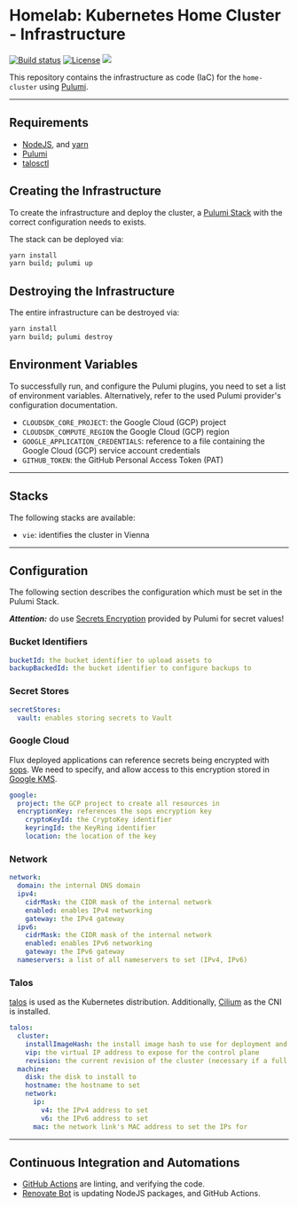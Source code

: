 # Homelab: Kubernetes Home Cluster - Infrastructure

[![Build status](https://img.shields.io/github/actions/workflow/status/muhlba91/homelab-kubernetes-home-infrastructure/pipeline.yml?style=for-the-badge)](https://github.com/muhlba91/homelab-kubernetes-home-infrastructure/actions/workflows/pipeline.yml)
[![License](https://img.shields.io/github/license/muhlba91/homelab-kubernetes-home-infrastructure?style=for-the-badge)](LICENSE.md)
[![](https://api.scorecard.dev/projects/github.com/muhlba91/homelab-kubernetes-home-infrastructure/badge?style=for-the-badge)](https://scorecard.dev/viewer/?uri=github.com/muhlba91/homelab-kubernetes-home-infrastructure)

This repository contains the infrastructure as code (IaC) for the `home-cluster` using [Pulumi](http://pulumi.com).

---

## Requirements

- [NodeJS](https://nodejs.org/en), and [yarn](https://yarnpkg.com)
- [Pulumi](https://www.pulumi.com/docs/install/)
- [talosctl](https://github.com/siderolabs/talos)

## Creating the Infrastructure

To create the infrastructure and deploy the cluster, a [Pulumi Stack](https://www.pulumi.com/docs/concepts/stack/) with the correct configuration needs to exists.

The stack can be deployed via:

```bash
yarn install
yarn build; pulumi up
```

## Destroying the Infrastructure

The entire infrastructure can be destroyed via:

```bash
yarn install
yarn build; pulumi destroy
```

## Environment Variables

To successfully run, and configure the Pulumi plugins, you need to set a list of environment variables. Alternatively, refer to the used Pulumi provider's configuration documentation.

- `CLOUDSDK_CORE_PROJECT`: the Google Cloud (GCP) project
- `CLOUDSDK_COMPUTE_REGION` the Google Cloud (GCP) region
- `GOOGLE_APPLICATION_CREDENTIALS`: reference to a file containing the Google Cloud (GCP) service account credentials
- `GITHUB_TOKEN`: the GitHub Personal Access Token (PAT)

---

## Stacks

The following stacks are available:

- `vie`: identifies the cluster in Vienna

---

## Configuration

The following section describes the configuration which must be set in the Pulumi Stack.

***Attention:*** do use [Secrets Encryption](https://www.pulumi.com/docs/concepts/secrets/#:~:text=Pulumi%20never%20sends%20authentication%20secrets,“secrets”%20for%20extra%20protection.) provided by Pulumi for secret values!

### Bucket Identifiers

```yaml
bucketId: the bucket identifier to upload assets to
backupBackedId: the bucket identifier to configure backups to
```

### Secret Stores

```yaml
secretStores:
  vault: enables storing secrets to Vault
```

### Google Cloud

Flux deployed applications can reference secrets being encrypted with [sops](https://github.com/mozilla/sops).
We need to specify, and allow access to this encryption stored in [Google KMS](https://cloud.google.com/security-key-management).

```yaml
google:
  project: the GCP project to create all resources in
  encryptionKey: references the sops encryption key
    cryptoKeyId: the CryptoKey identifier
    keyringId: the KeyRing identifier
    location: the location of the key
```

### Network

```yaml
network:
  domain: the internal DNS domain
  ipv4:
    cidrMask: the CIDR mask of the internal network
    enabled: enables IPv4 networking
    gateway: the IPv4 gateway
  ipv6:
    cidrMask: the CIDR mask of the internal network
    enabled: enables IPv6 networking
    gateway: the IPv6 gateway
  nameservers: a list of all nameservers to set (IPv4, IPv6)
```

### Talos

[talos](http://talos.dev) is used as the Kubernetes distribution.
Additionally, [Cilium](http://cilium.io) as the CNI is installed.

```yaml
talos:
  cluster:
    installImageHash: the install image hash to use for deployment and updates
    vip: the virtual IP address to expose for the control plane
    revision: the current revision of the cluster (necessary if a full restore needs to happen)
  machine:
    disk: the disk to install to
    hostname: the hostname to set
    network:
      ip:
        v4: the IPv4 address to set
        v6: the IPv6 address to set
      mac: the network link's MAC address to set the IPs for
```

---

## Continuous Integration and Automations

- [GitHub Actions](https://docs.github.com/en/actions) are linting, and verifying the code.
- [Renovate Bot](https://github.com/renovatebot/renovate) is updating NodeJS packages, and GitHub Actions.
